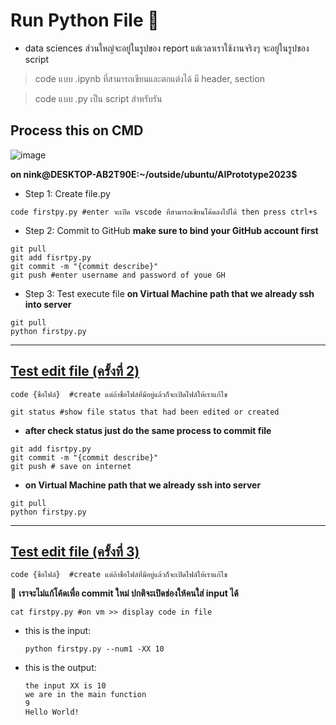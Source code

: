 # **Run Python File 📃**
- data sciences ส่วนใหญ่จะอยู่ในรูปของ report แต่เวลาเราใช้งานจริงๆ จะอยู่ในรูปของ script
  
 > code แบบ .ipynb ที่สามารถเขียนและตกแต่งได้ มี header, section

 > code แบบ .py เป็น script สำหรับรัน

## Process this on CMD

![image](https://github.com/nxxk23/AIPrototype2023/assets/108257495/b659ead2-6f2a-4749-a436-bbf7f55aa58f)

**on nink@DESKTOP-AB2T90E:~/outside/ubuntu/AIPrototype2023$**
 * Step 1: Create file.py 
```
code firstpy.py #enter จะเปิด vscode ที่สามารถเขียนโค้ดลงไปได้ then press ctrl+s 
```
 * Step 2: Commit to GitHub
**make sure to bind your GitHub account first**
```
git pull
git add fisrtpy.py
git commit -m "{commit describe}"
git push #enter username and password of youe GH
```
 * Step 3: Test execute file
**on Virtual Machine path that we already ssh into server**
```
git pull
python firstpy.py
```

--- 

## [Test edit file (ครั้งที่ 2)](https://github.com/nxxk23/AIPrototype2023/commit/f86fd74746b7fd4fbcdfe10d8b2edf4ba46edb5f)
```
code {ชื่อไฟล์}  #create แต่ถ้าชื่อไฟล์ที่มีอยู่แล้วก็จะเปิดไฟล์ให้เราแก้ไข
```
```
git status #show file status that had been edited or created 
```
 * **after check status just do the same process to commit file**
```
git add fisrtpy.py
git commit -m "{commit describe}"
git push # save on internet
```
 * **on Virtual Machine path that we already ssh into server**
```
git pull
python firstpy.py
```
---

## [Test edit file (ครั้งที่ 3)](firstpy.py)
```
code {ชื่อไฟล์}  #create แต่ถ้าชื่อไฟล์ที่มีอยู่แล้วก็จะเปิดไฟล์ให้เราแก้ไข
```

📌 **เราจะไม่แก้โค้ดเพื่อ commit ใหม่ ปกติจะเปิดช่องให้คนใส่ input ได้**
```
cat firstpy.py #on vm >> display code in file
```

- this is the input:
  ```
  python firstpy.py --num1 -XX 10
  ```
- this is the output:
  ```
  the input XX is 10
  we are in the main function
  9
  Hello World!
  ```

